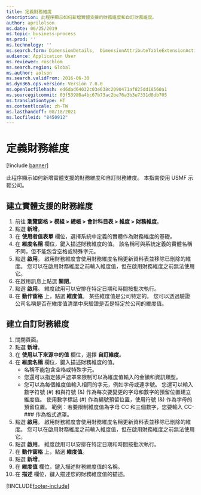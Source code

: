 ```yaml
---
title: 定義財務維度
description: 此程序顯示如何新增實體支援的財務維度和自訂財務維度。
author: aprilolson
ms.date: 06/25/2019
ms.topic: business-process
ms.prod: ''
ms.technology: ''
ms.search.form: DimensionDetails,  DimensionAttributeTableExtensionActivate, DimensionValueDetails
audience: Application User
ms.reviewer: roschlom
ms.search.region: Global
ms.author: aolson
ms.search.validFrom: 2016-06-30
ms.dyn365.ops.version: Version 7.0.0
ms.openlocfilehash: ed6dad64032c03e638c2090471af825dd18560a1
ms.sourcegitcommit: 03f53980a4bc67b73ac2be76a3b3e7331d0db705
ms.translationtype: HT
ms.contentlocale: zh-TW
ms.lasthandoff: 08/18/2021
ms.locfileid: "8450912"
---
```

# <a name="define-financial-dimensions"></a>定義財務維度

[!include [banner](../../includes/banner.md)]

此程序顯示如何新增實體支援的財務維度和自訂財務維度。  本指南使用 USMF 示範公司。


## <a name="create-an-entity-backed-financial-dimension"></a>建立實體支援的財務維度
1. 前往 **瀏覽窗格 > 模組 > 總帳 > 會計科目表 > 維度 > 財務維度**。
2. 點選 **新增**。
3. 在 **使用者值表單** 欄位，選擇系統中定義的實體作為財務維度的基礎。 
4. 在 **維度名稱** 欄位，鍵入描述財務維度的值。 該名稱可與系統定義的實體名稱不同，但不能包含空格或特殊字元。
5. 點選 **啟用**。 啟用財務維度會使用財務維度名稱更新資料表並移除已刪除的維度。 您可以在啟用財務維度之前輸入維度值，但在啟用財務維度之前無法使用它。  
6. 在啟用訊息上點選 **關閉**。
7. 點選 **啟用**。 維度啟用可以安排在特定日期和時間按批次執行。  
8. 在 **動作窗格** 上，點選 **維度值**。 某些維度值是公司特定的。 您可以透過驗證公司名稱是否在維度值清單中來驗證是否是特定於公司的維度值。  

## <a name="create-a-custom-financial-dimension"></a>建立自訂財務維度
1. 關閉頁面。
2. 點選 **新增**。
3. 在 **使用以下來源中的值** 欄位，選擇 **自訂維度**。
4. 在 **維度名稱** 欄位，鍵入描述財務維度的值。
    - 名稱不能包含空格或特殊字元。  
    - 您還可以指定帳戶遮罩來限制可以為維度值輸入的金額和資訊類型。   
    - 您可以為每個維度值輸入相同的字元，例如字母或連字號。 您還可以輸入數字符號 (#) 和與符號 (&) 作為每次要變更的字母和數字的預留位置建立維度值。 使用數字標誌 (#) 作為編號預留位置，使用符號 (&) 作為字母的預留位置。  範例：若要限制維度值為字母 CC 和三個數字，您要輸入 CC-### 作為格式遮罩。  
5. 點選 **啟用**。 啟用財務維度會使用財務維度名稱更新資料表並移除已刪除的維度。 您可以在啟用財務維度之前輸入維度值，但在啟用財務維度之前無法使用它。     
6. 點選 **啟用**。 維度啟用可以安排在特定日期和時間按批次執行。      
7. 在 **動作窗格** 上，點選 **維度值**。
8. 點選 **新增**。
9. 在 **維度值** 欄位，鍵入描述財務維度值的名稱。
10. 在 **描述** 欄位，鍵入描述您的財務維度值的描述。



[!INCLUDE[footer-include](../../../includes/footer-banner.md)]
